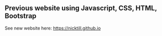 ## Previous website using Javascript, CSS, HTML, Bootstrap
See new website here: https://nicktill.github.io
